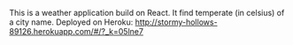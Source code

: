 This is a weather application build on React. It find temperate (in celsius) of a city name.
Deployed on Heroku: http://stormy-hollows-89126.herokuapp.com/#/?_k=05lne7
